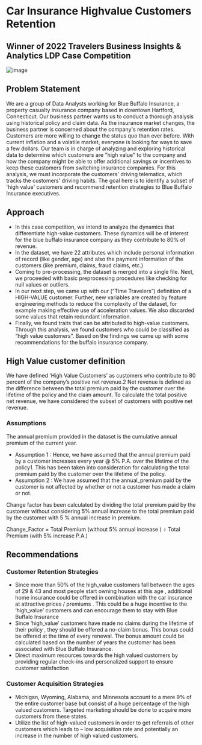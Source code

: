 # Car Insurance Highvalue Customers Retention 
## Winner of 2022 Travelers Business Insights & Analytics LDP Case Competition


![image](https://user-images.githubusercontent.com/82319213/218237882-f60482e8-062c-4783-b010-26aa1f3d74a0.png)


## Problem Statement
We are a group of Data Analysts working for Blue Buffalo Insurance, a property casualty insurance company based in downtown Hartford, Connecticut. Our business partner wants us to conduct a thorough analysis using historical policy and claim data. As the insurance market changes, the business partner is concerned about the company's retention rates. Customers are more willing to change the status quo than ever before. With current inflation and a volatile market, everyone is looking for ways to save a few dollars. Our team is in charge of analyzing and exploring historical data to determine which customers are "high value" to the company and how the company might be able to offer additional savings or incentives to keep these customers from switching insurance companies. For this analysis, we must incorporate the customers' driving telematics, which tracks the customers' driving habits. The goal here is to identify a subset of 'high value' customers and recommend retention strategies to Blue Buffalo Insurance executives.

## Approach
* In this case competition, we intend to analyze the dynamics that differentiate high-value customers. These dynamics will be of interest for the blue buffalo insurance company as they contribute to 80% of revenue.
* In the dataset, we have 22 attributes which include personal information of record (like gender, age) and also the payment information of the customers (like premium, claims, fraud claims, etc.)
* Coming to pre-processing, the dataset is merged into a single file. Next, we proceeded with basic preprocessing procedures like checking for null values or outliers. 
*  In our next step, we came up with our (“Time Travelers”) definition of a HIGH-VALUE customer. Further, new variables are created by feature engineering methods to reduce the complexity of the dataset, for example making effective use of acceleration values. We also discarded some values that retain redundant information.
* Finally, we found traits that can be attributed to high-value customers. Through this analysis, we found customers who could be classified as “high value customers”. Based on the findings we came up with some recommendations for the buffalo insurance company.

## High Value customer definition
We have defined ‘High Value Customers’ as customers who contribute to 80 percent of the company’s positive net revenue.2 Net revenue is defined as the difference between the total premium paid by the customer over the lifetime of the policy and the claim amount.
To calculate the total positive net revenue, we have considered the subset of customers with positive net revenue.

### Assumptions
The annual premium provided in the dataset is the cumulative annual premium of the current year.
* Assumption 1 : Hence, we have assumed that the annual premium paid by a customer increases every year @ 5% P.A. over the lifetime of the policy1. This has been taken into consideration for calculating the total premium paid by the customer over the lifetime of the policy.
* Assumption 2 : We have assumed that the annual_premium paid by the customer is not affected by whether or not a customer has made a claim or not.

Change factor has been calculated by dividing the total premium paid by the customer without considering 5% annual increase to the total premium paid by the customer with 5 % annual increase in premium.

Change_Factor = Total Premium (without 5% annual increase ) ÷
Total Premium (with 5% increase P.A.)


## Recommendations
### Customer Retention Strategies
* Since more than 50% of the high_value customers fall between the ages of 29 & 43 and most people start owning houses at this age , additional home insurance could be offered in combination with the car insurance at attractive prices / premiums . This could be a huge incentive to the ‘high_value’ customers and can encourage them to stay with Blue Buffalo Insurance
* Since ‘high_value’ customers have made no claims during the lifetime of their policy , they should be offered a no-claim bonus. This bonus could be offered at the time of every renewal. The bonus amount could be calculated based on the number of years the customer has been associated with Blue Buffalo Insurance.
* Direct maximum resources towards the high valued customers by providing regular check-ins and personalized support to ensure customer satisfaction
### Customer Acquisition Strategies
* Michigan, Wyoming, Alabama, and Minnesota account to a mere 9% of the entire customer base but consist of a huge percentage of the high valued customers. Targeted marketing should be done to acquire more customers from these states.
* Utilize the list of high-valued customers in order to get referrals of other customers which leads to – low acquisition rate and potentially an increase in the number of high valued customers.
